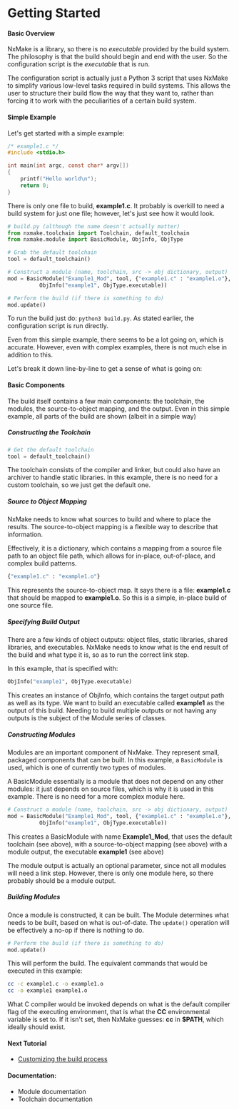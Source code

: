 # Getting Started

#### Basic Overview

NxMake is a library, so there is no *executable* provided by the build system.
The philosophy is that the build should begin and end with the user. So the
configuration script is the *executable* that is run.

The configuration script is actually just a Python 3 script that uses NxMake
to simplify various low-level tasks required in build systems. This allows
the user to structure their build flow the way that they want to, rather than
forcing it to work with the peculiarities of a certain build system.

#### Simple Example
Let's get started with a simple example:

```c
/* example1.c */
#include <stdio.h>

int main(int argc, const char* argv[])
{
    printf("Hello world\n");
    return 0;
}
```
There is only one file to build, **example1.c**. It probably is overkill to
need a build system for just one file; however, let's just see how it would
look.

```python
# build.py (although the name doesn't actually matter)
from nxmake.toolchain import Toolchain, default_toolchain
from nxmake.module import BasicModule, ObjInfo, ObjType

# Grab the default toolchain
tool = default_toolchain()

# Construct a module (name, toolchain, src -> obj dictionary, output)
mod = BasicModule("Example1_Mod", tool, {"example1.c" : "example1.o"},
          ObjInfo("example1", ObjType.executable))

# Perform the build (if there is something to do)
mod.update()
```

To run the build just do: `python3 build.py`. As stated earlier, the
configuration script is run directly.

Even from this simple example, there seems to be a lot going on, which is
accurate. However, even with complex examples, there is not much else in
addition to this.

Let's break it down line-by-line to get a sense of what is going on:

#### Basic Components

The build itself contains a few main components: the toolchain, the modules,
the source-to-object mapping, and the output. Even in this simple example, all
parts of the build are shown (albeit in a simple way)

##### Constructing the Toolchain

```python
# Get the default toolchain
tool = default_toolchain()
```

The toolchain consists of the compiler and linker, but could also have an
archiver to handle static libraries. In this example, there is no need for a
custom toolchain, so we just get the default one.

##### Source to Object Mapping

NxMake needs to know what sources to build and where to place the results. The
source-to-object mapping is a flexible way to describe that information.

Effectively, it is a dictionary, which contains a mapping from a source file
path to an object file path, which allows for in-place, out-of-place, and
complex build patterns.

```python
{"example1.c" : "example1.o"}
```
This represents the source-to-object map. It says there is a file:
**example1.c** that should be mapped to **example1.o**. So this is a simple,
in-place build of one source file.

##### Specifying Build Output

There are a few kinds of object outputs: object files, static libraries,
shared libraries, and executables. NxMake needs to know what is the end result
of the build and what type it is, so as to run the correct link step.

In this example, that is specified with:

```python
ObjInfo("example1", ObjType.executable)
```
This creates an instance of ObjInfo, which contains the target output path
as well as its type. We want to build an executable called **example1** as
the output of this build. Needing to build multiple outputs or not having
any outputs is the subject of the Module series of classes.

##### Constructing Modules

Modules are an important component of NxMake. They represent small, packaged
components that can be built. In this example, a `BasicModule` is used, which
is one of currently two types of modules.

A BasicModule essentially is a module that does not depend on any other
modules: it just depends on source files, which is why it is used in this
example. There is no need for a more complex module here.

```python
# Construct a module (name, toolchain, src -> obj dictionary, output)
mod = BasicModule("Example1_Mod", tool, {"example1.c" : "example1.o"},
          ObjInfo("example1", ObjType.executable))
```

This creates a BasicModule with name **Example1_Mod**, that uses the default
toolchain (see above), with a source-to-object mapping (see above) with a module
output, the executable **example1** (see above)

The module output is actually an optional parameter, since not all modules will
need a link step. However, there is only one module here, so there probably
should be a module output.

##### Building Modules

Once a module is constructed, it can be built. The Module determines what needs
to be built, based on what is out-of-date. The `update()` operation will be
effectively a no-op if there is nothing to do.

```python
# Perform the build (if there is something to do)
mod.update()
```

This will perform the build. The equivalent commands that would be executed in
this example:

```bash
cc -c example1.c -o example1.o
cc -o example1 example1.o
```

What C compiler would be invoked depends on what is the default compiler flag
of the executing environment, that is what the **CC** environmental variable
is set to. If it isn't set, then NxMake guesses: **cc** in **$PATH**, which
ideally should exist.

#### Next Tutorial
* [Customizing the build process](CustomizeBuild.md)

#### Documentation:
* Module documentation
* Toolchain documentation
